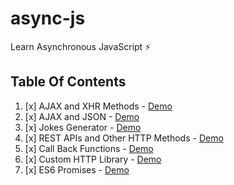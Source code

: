 # async-js
Learn Asynchronous JavaScript :zap:

## Table Of Contents

1. [x] AJAX and XHR Methods - [Demo](https://bolajiayodeji.github.io/async-js/01-Ajax%20&%20XHR%20Methods/)
2. [x] AJAX and JSON - [Demo](https://bolajiayodeji.github.io/async-js/02-Ajax%20&%20JSON/)
3. [x] Jokes Generator - [Demo](https://bolajiayodeji.github.io/async-js/03-Jokes%20Generator)
4. [x] REST APIs and Other HTTP Methods - [Demo](https://bolajiayodeji.github.io/async-js/04-REST%20APIs%20%26%20Other%20HTTP%20Methods)
5. [x] Call Back Functions - [Demo](https://bolajiayodeji.github.io/async-js/05-Call%20Back%20Functions)
6. [x] Custom HTTP Library - [Demo](https://bolajiayodeji.github.io/async-js/06-Custom%20HTTP%20Library)
7. [x] ES6 Promises - [Demo](https://bolajiayodeji.github.io/async-js/07-ES6%20Promises)
